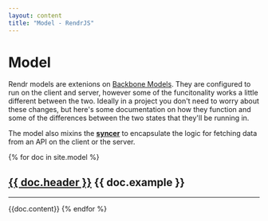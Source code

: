 ```yaml
---
layout: content
title: "Model - RendrJS"
---
```


# Model

Rendr models are extenions on [Backbone Models](http://backbonejs.org#Model).  They are configured to run on the client and server, however some of the funcitonality works a little different between the two.  Ideally in a project you don't need to worry about these changes, but here's some documentation on how they function and some of the differences between the two states that they'll be running in.

The model also mixins the **[syncer](/syncer)** to encapsulate the logic for fetching data from an API on the client or the server.

{% for doc in site.model %}
  <h2 id="{{doc.header}}">
    <a href="#{{doc.header}}">{{ doc.header }}</a>
    <span>{{ doc.example }}</span>
  </h2>

  <hr />
  {{doc.content}}
{% endfor %}

